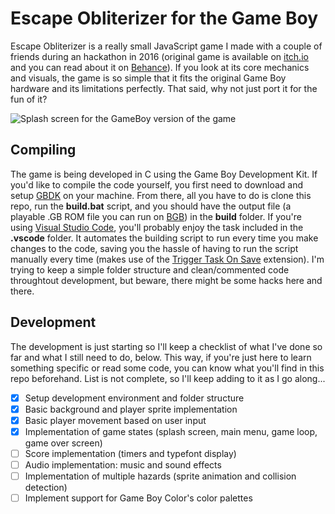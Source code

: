 # Escape Obliterizer for the Game Boy
Escape Obliterizer is a really small JavaScript game I made with a couple of friends during an hackathon in 2016 (original game is available on [itch.io](https://9studios.itch.io/escape-obliterizer) and you can read about it on [Behance](https://www.behance.net/gallery/45779923/Escape-Obliterizer-HTML5-Game-(2016))). If you look at its core mechanics and visuals, the game is so simple that it fits the original Game Boy hardware and its limitations perfectly. That said, why not just port it for the fun of it? 

![Splash screen for the GameBoy version of the game](https://i.imgur.com/R2ON92l.png)

## Compiling
The game is being developed in C using the Game Boy Development Kit. If you'd like to compile the code yourself, you first need to download and setup [GBDK](http://gbdk.sourceforge.net/) on your machine. From there, all you have to do is clone this repo, run the **build.bat** script, and you should have the output file (a playable .GB ROM file you can run on [BGB](http://bgb.bircd.org/)) in the **build** folder. If you're using [Visual Studio Code](https://code.visualstudio.com/), you'll probably enjoy the task included in the **.vscode** folder. It automates the building script to run every time you make changes to the code, saving you the hassle of having to run the script manually every time (makes use of the [Trigger Task On Save](https://marketplace.visualstudio.com/items?itemName=Gruntfuggly.triggertaskonsave) extension). I'm trying to keep a simple folder structure and clean/commented code throughtout development, but beware, there might be some hacks here and there.

## Development
The development is just starting so I'll keep a checklist of what I've done so far and what I still need to do, below. This way, if you're just here to learn something specific or read some code, you can know what you'll find in this repo beforehand. List is not complete, so I'll keep adding to it as I go along...
- [x] Setup development environment and folder structure 
- [x] Basic background and player sprite implementation
- [x] Basic player movement based on user input 
- [x] Implementation of game states (splash screen, main menu, game loop, game over screen)
- [ ] Score implementation (timers and typefont display)
- [ ] Audio implementation: music and sound effects
- [ ] Implementation of multiple hazards (sprite animation and collision detection)
- [ ] Implement support for Game Boy Color's color palettes
